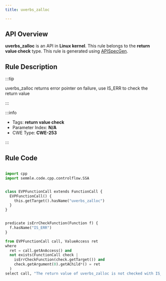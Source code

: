 ```yaml
---
title: uverbs_zalloc

---
```



## API Overview
**uverbs_zalloc** is an API in **Linux kernel**. This rule belongs to the **return value check** type. This rule is generated using [APISpecGen](../../tools/APISpecGen).
## Rule Description

:::tip

uverbs_zalloc returns error pointer on failure, use IS_ERR to check the return value

:::

:::info

- Tags: **return value check**
- Parameter Index: **N/A**
- CWE Type: **CWE-253**

:::

## Rule Code
```python

import cpp
import semmle.code.cpp.controlflow.SSA


class EVPFunctionCall extends FunctionCall {
  EVPFunctionCall() {
    this.getTarget().hasName("uverbs_zalloc")
  }
}


predicate isErrCheckFunction(Function f) {
  f.hasName("IS_ERR") 
}

from EVPFunctionCall call, ValueAccess ret
where
  ret = call.getAnAccess() and
  not exists(FunctionCall check |
    isErrCheckFunction(check.getTarget()) and
    check.getArgument(0).getAChild*() = ret
  )
select call, "The return value of uverbs_zalloc is not checked with IS_ERR."
    
```
